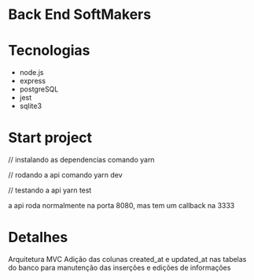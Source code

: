 #  Back End SoftMakers

# Tecnologias 

* node.js
* express
* postgreSQL
* jest
* sqlite3

# Start project 

// instalando as dependencias
comando yarn 

// rodando a api
comando yarn dev

// testando a api
yarn test

a api roda normalmente na porta 8080, mas tem um callback na 3333

# Detalhes

Arquitetura MVC
Adição das colunas created_at e updated_at nas tabelas do banco para manutenção das inserções e edições de informações
